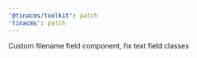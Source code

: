 ```yaml
---
'@tinacms/toolkit': patch
'tinacms': patch
---
```


Custom filename field component, fix text field classes
